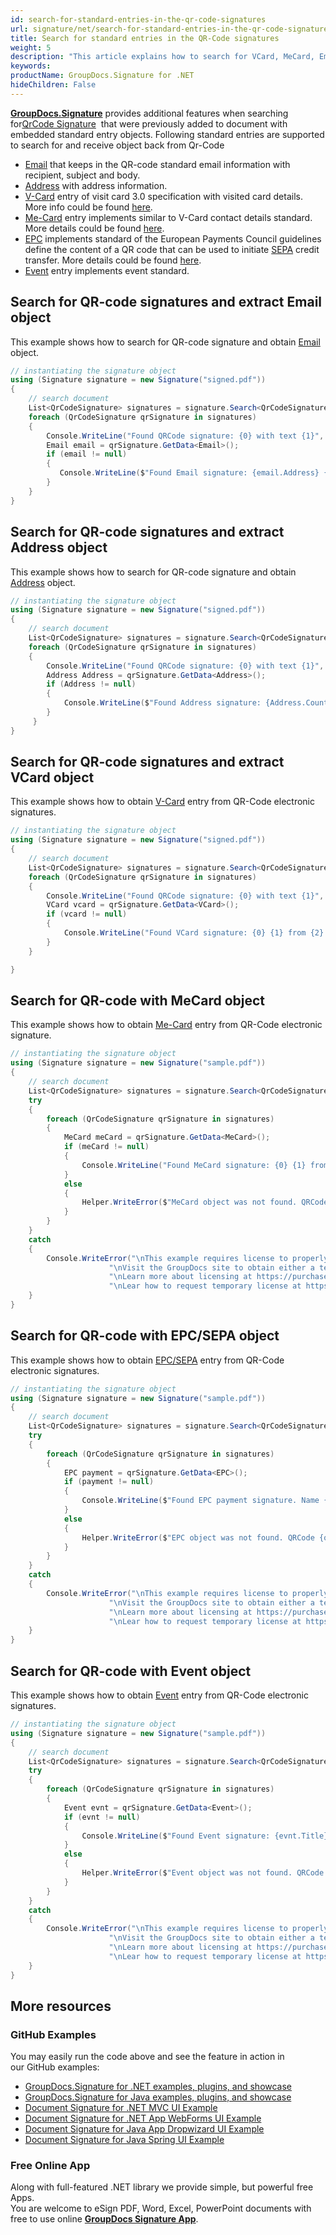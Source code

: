 ```yaml
---
id: search-for-standard-entries-in-the-qr-code-signatures
url: signature/net/search-for-standard-entries-in-the-qr-code-signatures
title: Search for standard entries in the QR-Code signatures
weight: 5
description: "This article explains how to search for VCard, MeCard, Email, Address, EPC, SEPA, Event data in QR-code electronic signatures from previously signed documents with GroupDocs.Signature API."
keywords: 
productName: GroupDocs.Signature for .NET
hideChildren: False
---
```

[**GroupDocs.Signature**](https://products.groupdocs.com/signature/net) provides additional features when searching for[QrCode Signature](https://apireference.groupdocs.com/net/signature/groupdocs.signature.domain/qrcodesignature)  that were previously added to document with embedded standard entry objects. Following standard entries are supported to search for and receive object back from Qr-Code

*   [Email](https://apireference.groupdocs.com/net/signature/groupdocs.signature.domain.extensions/email) that keeps in the QR-code standard email information with recipient, subject and body.
*   [Address](https://apireference.groupdocs.com/net/signature/groupdocs.signature.domain.extensions/address) with address information.
*   [V-Card](https://apireference.groupdocs.com/net/signature/groupdocs.signature.domain.extensions/vcard) entry of visit card 3.0 specification with visited card details. More info could be found [here](https://en.wikipedia.org/wiki/VCard).
*   [Me-Card](https://apireference.groupdocs.com/net/signature/groupdocs.signature.domain.extensions/mecard) entry implements similar to V-Card contact details standard. More details could be found [here](https://en.wikipedia.org/wiki/MeCard_(QR_code)).
*   [EPC](https://apireference.groupdocs.com/net/signature/groupdocs.signature.domain.extensions/epc) implements standard of the European Payments Council guidelines define the content of a QR code that can be used to initiate [SEPA](https://en.wikipedia.org/wiki/SEPA_credit_transfer) credit transfer. More details could be found [here](https://en.wikipedia.org/wiki/EPC_QR_code).
*   [Event](https://apireference.groupdocs.com/net/signature/groupdocs.signature.domain.extensions/event) entry implements event standard.  
    

## Search for QR-code signatures and extract Email object

This example shows how to search for QR-code signature and obtain [Email](https://apireference.groupdocs.com/net/signature/groupdocs.signature.domain.extensions/email) object.  

```csharp
// instantiating the signature object
using (Signature signature = new Signature("signed.pdf"))
{
    // search document
    List<QrCodeSignature> signatures = signature.Search<QrCodeSignature>(SignatureType.QrCode);
    foreach (QrCodeSignature qrSignature in signatures)
    {
        Console.WriteLine("Found QRCode signature: {0} with text {1}", qrSignature.EncodeType.TypeName, qrSignature.Text);
        Email email = qrSignature.GetData<Email>();
        if (email != null)
        {
           Console.WriteLine($"Found Email signature: {email.Address} {email.Subject} {email.Body}");
        }
    }
}

```

## Search for QR-code signatures and extract Address object

This example shows how to search for QR-code signature and obtain [Address](https://apireference.groupdocs.com/net/signature/groupdocs.signature.domain.extensions/address) object.  

```csharp
// instantiating the signature object
using (Signature signature = new Signature("signed.pdf"))
{
    // search document
    List<QrCodeSignature> signatures = signature.Search<QrCodeSignature>(SignatureType.QrCode);
    foreach (QrCodeSignature qrSignature in signatures)
    {
        Console.WriteLine("Found QRCode signature: {0} with text {1}", qrSignature.EncodeType.TypeName, qrSignature.Text);
        Address Address = qrSignature.GetData<Address>();
        if (Address != null)
        {
            Console.WriteLine($"Found Address signature: {Address.Country} {Address.State} {Address.City} {Address.ZIP}");
        }
     }
}

```

## Search for QR-code signatures and extract VCard object

This example shows how to obtain [V-Card](https://apireference.groupdocs.com/net/signature/groupdocs.signature.domain.extensions/vcard) entry from QR-Code electronic signatures.

```csharp
// instantiating the signature object
using (Signature signature = new Signature("signed.pdf"))
{
    // search document
    List<QrCodeSignature> signatures = signature.Search<QrCodeSignature>(SignatureType.QrCode);
	foreach (QrCodeSignature qrSignature in signatures)
    {
		Console.WriteLine("Found QRCode signature: {0} with text {1}", qrSignature.EncodeType.TypeName, qrSignature.Text);
		VCard vcard = qrSignature.GetData<VCard>();
        if (vcard != null)
        {
        	Console.WriteLine("Found VCard signature: {0} {1} from {2}. Email: {3}", vcard.FirstName, vcard.LastName, vcard.Company, vcard.Email);	
		}        
    }

}
```

## Search for QR-code with MeCard object

This example shows how to obtain [Me-Card](https://apireference.groupdocs.com/net/signature/groupdocs.signature.domain.extensions/mecard) entry from QR-Code electronic signature.

```csharp
// instantiating the signature object
using (Signature signature = new Signature("sample.pdf"))
{
    // search document
    List<QrCodeSignature> signatures = signature.Search<QrCodeSignature>(SignatureType.QrCode);
    try
    {
        foreach (QrCodeSignature qrSignature in signatures)
        {
            MeCard meCard = qrSignature.GetData<MeCard>();
            if (meCard != null)
            {
                Console.WriteLine("Found MeCard signature: {0} {1} from {2}. Email: {3}", meCard.Name, meCard.Reading, meCard.Note, meCard.Email);
            }
            else
            {
                Helper.WriteError($"MeCard object was not found. QRCode {qrSignature.EncodeType.TypeName} with text {qrSignature.Text}");
            }
        }
    }
    catch
    {
        Console.WriteError("\nThis example requires license to properly run. " +
                      "\nVisit the GroupDocs site to obtain either a temporary or permanent license. " +
                      "\nLearn more about licensing at https://purchase.groupdocs.com/faqs/licensing. " +
                      "\nLear how to request temporary license at https://purchase.groupdocs.com/temporary-license.");
    }
}
```

## Search for QR-code with EPC/SEPA object

This example shows how to obtain [EPC/SEPA](https://apireference.groupdocs.com/net/signature/groupdocs.signature.domain.extensions/epc) entry from QR-Code electronic signatures.

```csharp
// instantiating the signature object
using (Signature signature = new Signature("sample.pdf"))
{
    // search document
    List<QrCodeSignature> signatures = signature.Search<QrCodeSignature>(SignatureType.QrCode);
    try
    {
        foreach (QrCodeSignature qrSignature in signatures)
        {
            EPC payment = qrSignature.GetData<EPC>();
            if (payment != null)
            {
                Console.WriteLine($"Found EPC payment signature. Name {payment.Name}, IBAN {payment.IBAN}. Amount {payment.Amount}. Ref: {payment.Reference} / {payment.Remittance}");
            }
            else
            {
                Helper.WriteError($"EPC object was not found. QRCode {qrSignature.EncodeType.TypeName} with text {qrSignature.Text}");
            }
        }
    }
    catch
    {
        Console.WriteError("\nThis example requires license to properly run. " +
                      "\nVisit the GroupDocs site to obtain either a temporary or permanent license. " +
                      "\nLearn more about licensing at https://purchase.groupdocs.com/faqs/licensing. " +
                      "\nLear how to request temporary license at https://purchase.groupdocs.com/temporary-license.");
    }
}


```

## Search for QR-code with Event object

This example shows how to obtain [Event](https://apireference.groupdocs.com/net/signature/groupdocs.signature.domain.extensions/event) entry from QR-Code electronic signatures.

```csharp
// instantiating the signature object
using (Signature signature = new Signature("sample.pdf"))
{
    // search document
    List<QrCodeSignature> signatures = signature.Search<QrCodeSignature>(SignatureType.QrCode);
    try
    {
        foreach (QrCodeSignature qrSignature in signatures)
        {
            Event evnt = qrSignature.GetData<Event>();
            if (evnt != null)
            {
                Console.WriteLine($"Found Event signature: {evnt.Title}/{evnt.Description} at {evnt.Location}. Started @ {evnt.StartDate}");
            }
            else
            {
                Helper.WriteError($"Event object was not found. QRCode {qrSignature.EncodeType.TypeName} with text {qrSignature.Text}");
            }
        }
    }
    catch
    {
        Console.WriteError("\nThis example requires license to properly run. " +
                      "\nVisit the GroupDocs site to obtain either a temporary or permanent license. " +
                      "\nLearn more about licensing at https://purchase.groupdocs.com/faqs/licensing. " +
                      "\nLear how to request temporary license at https://purchase.groupdocs.com/temporary-license.");
    }
}
```

  

## More resources
### GitHub Examples
You may easily run the code above and see the feature in action in our GitHub examples:
*   [GroupDocs.Signature for .NET examples, plugins, and showcase](https://github.com/groupdocs-signature/GroupDocs.Signature-for-.NET)    
*   [GroupDocs.Signature for Java examples, plugins, and showcase](https://github.com/groupdocs-signature/GroupDocs.Signature-for-Java)    
*   [Document Signature for .NET MVC UI Example](https://github.com/groupdocs-signature/GroupDocs.Signature-for-.NET-MVC)     
*   [Document Signature for .NET App WebForms UI Example](https://github.com/groupdocs-signature/GroupDocs.Signature-for-.NET-WebForms)    
*   [Document Signature for Java App Dropwizard UI Example](https://github.com/groupdocs-signature/GroupDocs.Signature-for-Java-Dropwizard)    
*   [Document Signature for Java Spring UI Example](https://github.com/groupdocs-signature/GroupDocs.Signature-for-Java-Spring)    

### Free Online App 
Along with full-featured .NET library we provide simple, but powerful free Apps.  
You are welcome to eSign PDF, Word, Excel, PowerPoint documents with free to use online **[GroupDocs Signature App](https://products.groupdocs.app/signature)**.
